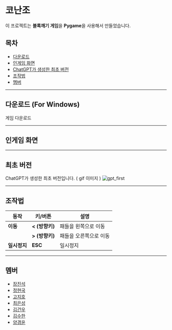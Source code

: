 # 코난조

이 프로젝트는 **블록깨기 게임**을 **Pygame**을 사용해서 만들었습니다.

## 목차
- [다운로드](#다운로드-for-windows)
- [인게임 화면](#인게임-화면)
- [ChatGPT가 생성한 최초 버전](#최초-버전)
- [조작법](#조작법)
- [멤버](#멤버)

-----

## 다운로드 (For Windows)
게임 다운로드

-----

## 인게임 화면

-----

## 최초 버전
ChatGPT가 생성한 최초 버전입니다. ( gif 이미지 ) 
![gpt_first](https://github.com/user-attachments/assets/06657891-16fa-496b-845b-564d36715004)

-----

## 조작법
| 동작          | 키/버튼               | 설명                         |
|---------------|-----------------------|------------------------------|
| **이동**      | **< (방향키)**                 | 패들을 왼쪽으로 이동                |
|               | **> (방향키)**                 | 패들을 오른쪽으로 이동         |
| **일시정지**      | **ESC**        | 일시정지                       |

-----

## 멤버

- [장진석](https://github.com/Jinseok2419342)
- [정현국](https://github.com/ehfl21)
- [고지호](https://github.com/jiho050718)
- [최은성](https://github.com/eunsg1)
- [김건우](https://github.com/uro12)
- [김수한](https://github.com/suhan1029)
- [양경윤](https://github.com/kyungyunie)
